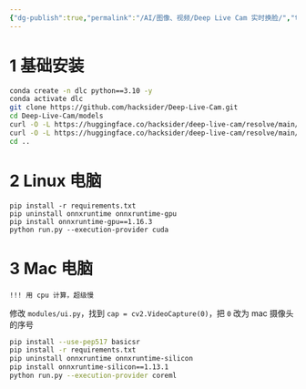 ```yaml
---
{"dg-publish":true,"permalink":"/AI/图像、视频/Deep Live Cam 实时换脸/","tags":["数字人","AI"]}
---
```


# 1 基础安装

``` bash
conda create -n dlc python==3.10 -y
conda activate dlc
git clone https://github.com/hacksider/Deep-Live-Cam.git
cd Deep-Live-Cam/models
curl -O -L https://huggingface.co/hacksider/deep-live-cam/resolve/main/GFPGANv1.4.pth
curl -O -L https://huggingface.co/hacksider/deep-live-cam/resolve/main/inswapper_128_fp16.onnx
cd ..
```

# 2 Linux 电脑
```
pip install -r requirements.txt
pip uninstall onnxruntime onnxruntime-gpu
pip install onnxruntime-gpu==1.16.3
python run.py --execution-provider cuda
```

# 3 Mac 电脑

`!!! 用 cpu 计算，超级慢`

修改 `modules/ui.py`，找到 `cap = cv2.VideoCapture(0)`，把 `0` 改为 mac 摄像头的序号

``` bash
pip install --use-pep517 basicsr
pip install -r requirements.txt
pip uninstall onnxruntime onnxruntime-silicon
pip install onnxruntime-silicon==1.13.1
python run.py --execution-provider coreml
```

